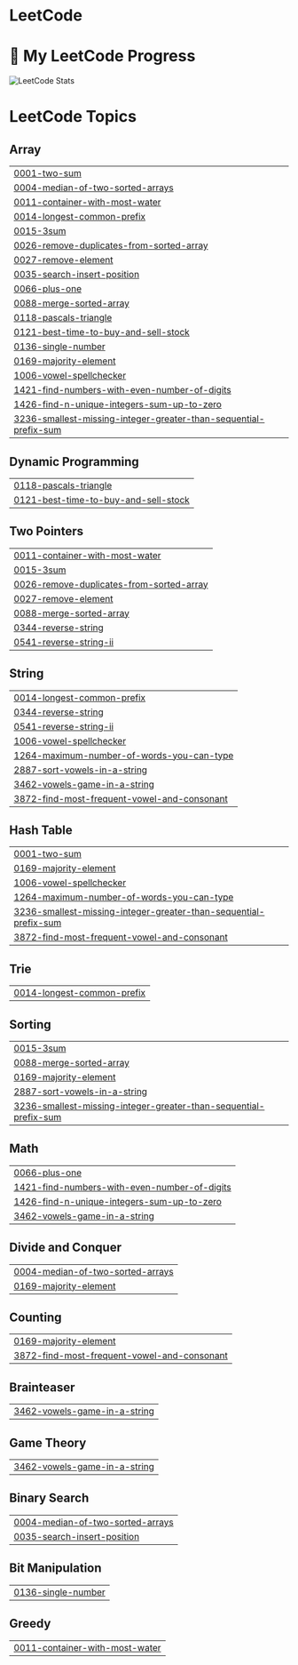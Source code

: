 # LeetCode
# 🚀 My LeetCode Progress

![LeetCode Stats](https://leetcard.jacoblin.cool/jyotirmaya2004?theme=dark&font=Arial&ext=heatmap)
<!---LeetCode Topics Start-->
# LeetCode Topics
## Array
|  |
| ------- |
| [0001-two-sum](https://github.com/jyotirmaya2004/LeetCode/tree/master/0001-two-sum) |
| [0004-median-of-two-sorted-arrays](https://github.com/jyotirmaya2004/LeetCode/tree/master/0004-median-of-two-sorted-arrays) |
| [0011-container-with-most-water](https://github.com/jyotirmaya2004/LeetCode/tree/master/0011-container-with-most-water) |
| [0014-longest-common-prefix](https://github.com/jyotirmaya2004/LeetCode/tree/master/0014-longest-common-prefix) |
| [0015-3sum](https://github.com/jyotirmaya2004/LeetCode/tree/master/0015-3sum) |
| [0026-remove-duplicates-from-sorted-array](https://github.com/jyotirmaya2004/LeetCode/tree/master/0026-remove-duplicates-from-sorted-array) |
| [0027-remove-element](https://github.com/jyotirmaya2004/LeetCode/tree/master/0027-remove-element) |
| [0035-search-insert-position](https://github.com/jyotirmaya2004/LeetCode/tree/master/0035-search-insert-position) |
| [0066-plus-one](https://github.com/jyotirmaya2004/LeetCode/tree/master/0066-plus-one) |
| [0088-merge-sorted-array](https://github.com/jyotirmaya2004/LeetCode/tree/master/0088-merge-sorted-array) |
| [0118-pascals-triangle](https://github.com/jyotirmaya2004/LeetCode/tree/master/0118-pascals-triangle) |
| [0121-best-time-to-buy-and-sell-stock](https://github.com/jyotirmaya2004/LeetCode/tree/master/0121-best-time-to-buy-and-sell-stock) |
| [0136-single-number](https://github.com/jyotirmaya2004/LeetCode/tree/master/0136-single-number) |
| [0169-majority-element](https://github.com/jyotirmaya2004/LeetCode/tree/master/0169-majority-element) |
| [1006-vowel-spellchecker](https://github.com/jyotirmaya2004/LeetCode/tree/master/1006-vowel-spellchecker) |
| [1421-find-numbers-with-even-number-of-digits](https://github.com/jyotirmaya2004/LeetCode/tree/master/1421-find-numbers-with-even-number-of-digits) |
| [1426-find-n-unique-integers-sum-up-to-zero](https://github.com/jyotirmaya2004/LeetCode/tree/master/1426-find-n-unique-integers-sum-up-to-zero) |
| [3236-smallest-missing-integer-greater-than-sequential-prefix-sum](https://github.com/jyotirmaya2004/LeetCode/tree/master/3236-smallest-missing-integer-greater-than-sequential-prefix-sum) |
## Dynamic Programming
|  |
| ------- |
| [0118-pascals-triangle](https://github.com/jyotirmaya2004/LeetCode/tree/master/0118-pascals-triangle) |
| [0121-best-time-to-buy-and-sell-stock](https://github.com/jyotirmaya2004/LeetCode/tree/master/0121-best-time-to-buy-and-sell-stock) |
## Two Pointers
|  |
| ------- |
| [0011-container-with-most-water](https://github.com/jyotirmaya2004/LeetCode/tree/master/0011-container-with-most-water) |
| [0015-3sum](https://github.com/jyotirmaya2004/LeetCode/tree/master/0015-3sum) |
| [0026-remove-duplicates-from-sorted-array](https://github.com/jyotirmaya2004/LeetCode/tree/master/0026-remove-duplicates-from-sorted-array) |
| [0027-remove-element](https://github.com/jyotirmaya2004/LeetCode/tree/master/0027-remove-element) |
| [0088-merge-sorted-array](https://github.com/jyotirmaya2004/LeetCode/tree/master/0088-merge-sorted-array) |
| [0344-reverse-string](https://github.com/jyotirmaya2004/LeetCode/tree/master/0344-reverse-string) |
| [0541-reverse-string-ii](https://github.com/jyotirmaya2004/LeetCode/tree/master/0541-reverse-string-ii) |
## String
|  |
| ------- |
| [0014-longest-common-prefix](https://github.com/jyotirmaya2004/LeetCode/tree/master/0014-longest-common-prefix) |
| [0344-reverse-string](https://github.com/jyotirmaya2004/LeetCode/tree/master/0344-reverse-string) |
| [0541-reverse-string-ii](https://github.com/jyotirmaya2004/LeetCode/tree/master/0541-reverse-string-ii) |
| [1006-vowel-spellchecker](https://github.com/jyotirmaya2004/LeetCode/tree/master/1006-vowel-spellchecker) |
| [1264-maximum-number-of-words-you-can-type](https://github.com/jyotirmaya2004/LeetCode/tree/master/1264-maximum-number-of-words-you-can-type) |
| [2887-sort-vowels-in-a-string](https://github.com/jyotirmaya2004/LeetCode/tree/master/2887-sort-vowels-in-a-string) |
| [3462-vowels-game-in-a-string](https://github.com/jyotirmaya2004/LeetCode/tree/master/3462-vowels-game-in-a-string) |
| [3872-find-most-frequent-vowel-and-consonant](https://github.com/jyotirmaya2004/LeetCode/tree/master/3872-find-most-frequent-vowel-and-consonant) |
## Hash Table
|  |
| ------- |
| [0001-two-sum](https://github.com/jyotirmaya2004/LeetCode/tree/master/0001-two-sum) |
| [0169-majority-element](https://github.com/jyotirmaya2004/LeetCode/tree/master/0169-majority-element) |
| [1006-vowel-spellchecker](https://github.com/jyotirmaya2004/LeetCode/tree/master/1006-vowel-spellchecker) |
| [1264-maximum-number-of-words-you-can-type](https://github.com/jyotirmaya2004/LeetCode/tree/master/1264-maximum-number-of-words-you-can-type) |
| [3236-smallest-missing-integer-greater-than-sequential-prefix-sum](https://github.com/jyotirmaya2004/LeetCode/tree/master/3236-smallest-missing-integer-greater-than-sequential-prefix-sum) |
| [3872-find-most-frequent-vowel-and-consonant](https://github.com/jyotirmaya2004/LeetCode/tree/master/3872-find-most-frequent-vowel-and-consonant) |
## Trie
|  |
| ------- |
| [0014-longest-common-prefix](https://github.com/jyotirmaya2004/LeetCode/tree/master/0014-longest-common-prefix) |
## Sorting
|  |
| ------- |
| [0015-3sum](https://github.com/jyotirmaya2004/LeetCode/tree/master/0015-3sum) |
| [0088-merge-sorted-array](https://github.com/jyotirmaya2004/LeetCode/tree/master/0088-merge-sorted-array) |
| [0169-majority-element](https://github.com/jyotirmaya2004/LeetCode/tree/master/0169-majority-element) |
| [2887-sort-vowels-in-a-string](https://github.com/jyotirmaya2004/LeetCode/tree/master/2887-sort-vowels-in-a-string) |
| [3236-smallest-missing-integer-greater-than-sequential-prefix-sum](https://github.com/jyotirmaya2004/LeetCode/tree/master/3236-smallest-missing-integer-greater-than-sequential-prefix-sum) |
## Math
|  |
| ------- |
| [0066-plus-one](https://github.com/jyotirmaya2004/LeetCode/tree/master/0066-plus-one) |
| [1421-find-numbers-with-even-number-of-digits](https://github.com/jyotirmaya2004/LeetCode/tree/master/1421-find-numbers-with-even-number-of-digits) |
| [1426-find-n-unique-integers-sum-up-to-zero](https://github.com/jyotirmaya2004/LeetCode/tree/master/1426-find-n-unique-integers-sum-up-to-zero) |
| [3462-vowels-game-in-a-string](https://github.com/jyotirmaya2004/LeetCode/tree/master/3462-vowels-game-in-a-string) |
## Divide and Conquer
|  |
| ------- |
| [0004-median-of-two-sorted-arrays](https://github.com/jyotirmaya2004/LeetCode/tree/master/0004-median-of-two-sorted-arrays) |
| [0169-majority-element](https://github.com/jyotirmaya2004/LeetCode/tree/master/0169-majority-element) |
## Counting
|  |
| ------- |
| [0169-majority-element](https://github.com/jyotirmaya2004/LeetCode/tree/master/0169-majority-element) |
| [3872-find-most-frequent-vowel-and-consonant](https://github.com/jyotirmaya2004/LeetCode/tree/master/3872-find-most-frequent-vowel-and-consonant) |
## Brainteaser
|  |
| ------- |
| [3462-vowels-game-in-a-string](https://github.com/jyotirmaya2004/LeetCode/tree/master/3462-vowels-game-in-a-string) |
## Game Theory
|  |
| ------- |
| [3462-vowels-game-in-a-string](https://github.com/jyotirmaya2004/LeetCode/tree/master/3462-vowels-game-in-a-string) |
## Binary Search
|  |
| ------- |
| [0004-median-of-two-sorted-arrays](https://github.com/jyotirmaya2004/LeetCode/tree/master/0004-median-of-two-sorted-arrays) |
| [0035-search-insert-position](https://github.com/jyotirmaya2004/LeetCode/tree/master/0035-search-insert-position) |
## Bit Manipulation
|  |
| ------- |
| [0136-single-number](https://github.com/jyotirmaya2004/LeetCode/tree/master/0136-single-number) |
## Greedy
|  |
| ------- |
| [0011-container-with-most-water](https://github.com/jyotirmaya2004/LeetCode/tree/master/0011-container-with-most-water) |
<!---LeetCode Topics End-->

